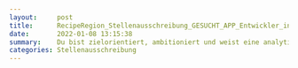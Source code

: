 ```yaml
---
layout:     post
title:      RecipeRegion_Stellenausschreibung_GESUCHT_APP_Entwickler_in.pdf
date:       2022-01-08 13:15:38
summary:    Du bist zielorientiert, ambitioniert und weist eine analytische Denkweise auf.
categories: Stellenausschreibung
---
```


<object data="{{ site.url }}/pdfs/RecipeRegion_Stellenausschreibung_GESUCHT_APP_Entwickler_in.pdf" width="650" height="800" type='application/pdf'></object>
